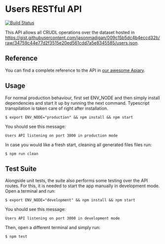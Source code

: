 # Users RESTful API
[![Build Status](https://travis-ci.org/josemigallas/users-api.svg?branch=master)](https://travis-ci.org/josemigallas/users-api)  

This API allows all CRUDL operations over the dataset hosted in https://gist.githubusercontent.com/jasonmadigan/009c15b5dc4b4eccd32b/raw/34759c44e77d2f3515e20ed561cdd7a5e8345585/users.json.

## Reference
You can find a complete reference to the API in [our awesome Apiary](http://docs.users226.apiary.io/#).

## Usage
For normal production behaviour, first set ENV_NODE and then simply install dependencies and start it up by running the next command. Typescript transpilation is taken care of right after installation.
```
$ export ENV_NODE="production" && npm install && npm start
```
You should see this message:
```
Users API listening on port 3000 in production mode
```
In case you would like a fresh start, cleaning all generated files files run:
```
$ npm run clean
```

## Test Suite
Alongside unit tests, the suite also performs some testing over the API routes. For this, it is needed to start the app manually in development mode. Open a terminal and run:
```
$ export ENV_NODE="development" && npm install && npm start
```
You should see this message:
```
Users API listening on port 3000 in development mode
```
Then, open a different terminal and simply run:
```
$ npm test
```
